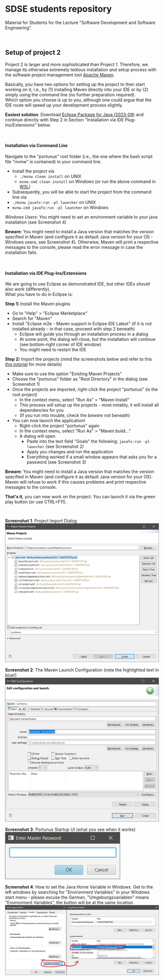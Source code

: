 # SDSE students repository
Material for Students for the Lecture "Software Development and Software Engineering".

&nbsp;

## Setup of project 2
Project 2 is larger and more sophisticated than Project 1.
Therefore, we manage its otherwise extremely tedious installation and setup process with the software project management tool [Apache Maven](https://maven.apache.org/).

Basically, you have two options for setting up the project to then start working on it, i.e., by (1) installing Maven directly into your IDE or by (2) simply using the command line (no further preparation required).  
Which option you choose is up to you, although one could argue that the IDE route will speed up your development process slightly.

**Easiest solution**: Download [Eclipse Package for Java (2023-09)](https://www.eclipse.org/downloads/packages/release/2023-09/r/eclipse-ide-enterprise-java-and-web-developers) and continue directly with Step 2 in Section "Installation via IDE Plug-Ins/Extensions" below.

&nbsp;

#### Installation via Command Line

Navigate to the "portunus" root folder (i.e., the one where the bash script file "mvnw" is contained) in your command line.

- Install the project via
  - `./mvnw clean install` on UNIX
  - `mvnw.cmd clean install` on Windows (or run the above command in [WSL](https://learn.microsoft.com/en-us/windows/wsl/about))
- Subsequently, you will be able to start the project from the command line via
 - `./mvnw javafx:run -pl launcher` on UNIX
 - `mvnw.cmd javafx:run -pl launcher` on Windows

*Windows Users*: You might need to set an environment variable to your java installation (see Screenshot 4)

**Beware**: You might need to install a Java version that matches the version specified in Maven (and configure it as default Java version for your OS - Windows users, see Screenshot 4).
Otherwise, Maven will print a respective messages to the console, please read the error message in case the installation fails.

&nbsp;

#### Installation via IDE Plug-Ins/Extensions

We are going to use Eclipse as demonstrated IDE, but other IDEs *should* also work (differently).  
What you have to do in Eclipse is:

**Step 1**) Install the Maven plugins
 - Go to "Help" > "Eclipse Marketplace"
 - Search for "Maven"
 - Install "Eclipse m2e - Maven support in Eclipse IDE Latest" (if it is not installed already - in that case, proceed with step 2 beneath)
   - Eclipse will guide you through an installation process in a dialog
   - At some point, the dialog will close, but the installation will continue (see bottom-right corner of IDE window)
   - You might need to restart the IDE

**Step 2**) Import the projects (mind the screenshots below and refer to this [this tutorial](https://www.lagomframework.com/documentation/1.6.x/java/EclipseMavenInt.html) for more details)
  - Make sure to use the option "Existing Maven Projects"
  - Choose the "portunus" folder as "Root Directory" in the dialog (see Screenshot 1)
  - Once the projects are imported, right-click the project "portunus" (is the root project)
    - In the context menu, select "Run As" > "Maven Install"
    - This process will setup up the projects - most notably, it will install all dependencies for you
    - (If you run into trouble, check the *beware* not beneath)
  - You can now launch the application!
    - Right-click the project "portunus" again
    - In the context menu, select "Run As" > "Maven build..."
    - A dialog will open
      - Paste into the text field "Goals" the following: `javafx:run -pl launcher` (see Screenshot 2)
      - Apply you changes and run the application
      - Everything worked if a small window appears that asks you for a password (see Screenshot 3)

**Beware**: You might need to install a Java version that matches the version specified in Maven (and configure it as default Java version for your OS).
Maven will refuse to work if this causes problems and print respective messages to the console.

**That's it**, you can now work on the project.
You can launch it via the green play button (or use CTRL+F11).

&nbsp;

**Screenshot 1**: Project Import Dialog  
![s](ReadMe/import-dialog.png?raw=true)

**Screenshot 2**: The Maven Launch Configuration (note the highlighted text in blue!)  
![s](ReadMe/run-configuration.png?raw=true)

**Screenshot 3**: Portunus Startup UI (what you see when it works)  
![s](ReadMe/portunus-startup.png?raw=true)

**Screenshot 4**: How to set the Java Home Variable in Windows. Get to the left windows by searching for "Environment Variables" in your Windows start menu - please excuse the German, "Umgebungsvariablen" means "Environment Variables", the button will be at the same location.  
![s](ReadMe/windows-environment-variables.png?raw=true)
